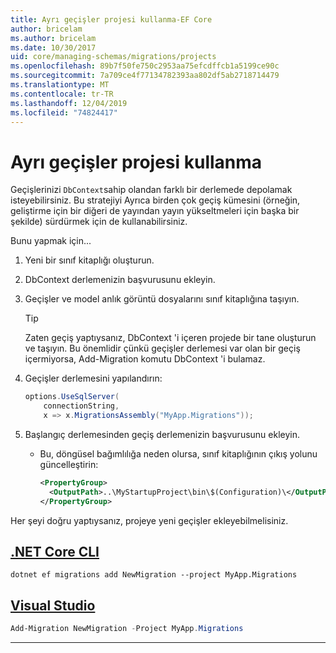 ```yaml
---
title: Ayrı geçişler projesi kullanma-EF Core
author: bricelam
ms.author: bricelam
ms.date: 10/30/2017
uid: core/managing-schemas/migrations/projects
ms.openlocfilehash: 89b7f50fe750c2953aa75efcdffcb1a5199ce90c
ms.sourcegitcommit: 7a709ce4f77134782393aa802df5ab2718714479
ms.translationtype: MT
ms.contentlocale: tr-TR
ms.lasthandoff: 12/04/2019
ms.locfileid: "74824417"
---
```

# <a name="using-a-separate-migrations-project"></a>Ayrı geçişler projesi kullanma

Geçişlerinizi `DbContext`sahip olandan farklı bir derlemede depolamak isteyebilirsiniz. Bu stratejiyi Ayrıca birden çok geçiş kümesini (örneğin, geliştirme için bir diğeri de yayından yayın yükseltmeleri için başka bir şekilde) sürdürmek için de kullanabilirsiniz.

Bunu yapmak için...

1. Yeni bir sınıf kitaplığı oluşturun.

2. DbContext derlemenizin başvurusunu ekleyin.

3. Geçişler ve model anlık görüntü dosyalarını sınıf kitaplığına taşıyın.
   > [!TIP]
   > Zaten geçiş yaptıysanız, DbContext 'i içeren projede bir tane oluşturun ve taşıyın.
   > Bu önemlidir çünkü geçişler derlemesi var olan bir geçiş içermiyorsa, Add-Migration komutu DbContext 'i bulamaz.

4. Geçişler derlemesini yapılandırın:

   ``` csharp
   options.UseSqlServer(
       connectionString,
       x => x.MigrationsAssembly("MyApp.Migrations"));
   ```

5. Başlangıç derlemesinden geçiş derlemenizin başvurusunu ekleyin.
   * Bu, döngüsel bağımlılığa neden olursa, sınıf kitaplığının çıkış yolunu güncelleştirin:

     ``` xml
     <PropertyGroup>
       <OutputPath>..\MyStartupProject\bin\$(Configuration)\</OutputPath>
     </PropertyGroup>
     ```

Her şeyi doğru yaptıysanız, projeye yeni geçişler ekleyebilmelisiniz.

## <a name="net-core-clitabdotnet-core-cli"></a>[.NET Core CLI](#tab/dotnet-core-cli)

```dotnetcli
dotnet ef migrations add NewMigration --project MyApp.Migrations
```

## <a name="visual-studiotabvs"></a>[Visual Studio](#tab/vs)

``` powershell
Add-Migration NewMigration -Project MyApp.Migrations
```

***
